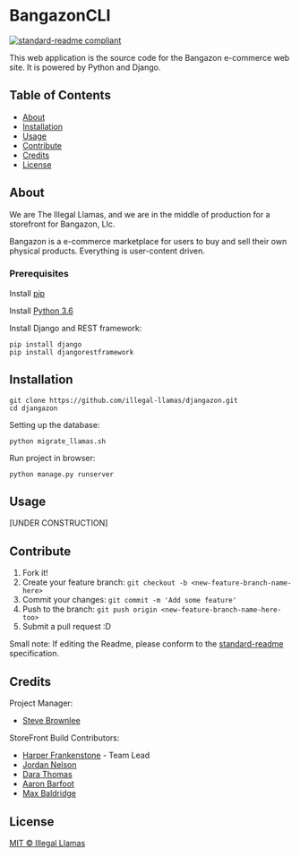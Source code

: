 # BangazonCLI
[![standard-readme compliant](https://img.shields.io/badge/readme%20style-standard-brightgreen.svg?style=flat-square)](https://github.com/RichardLitt/standard-readme)

This web application is the source code for the Bangazon e-commerce web site. It is powered by Python and Django.

## Table of Contents

- [About](#about)
- [Installation](#installation)
- [Usage](#usage)   
- [Contribute](#contribute)
- [Credits](#credits)
- [License](#license)

## About
We are The Illegal Llamas, and we are in the middle of production for a storefront for Bangazon, Llc.

Bangazon is a e-commerce marketplace for users to buy and sell their own physical products. Everything is user-content driven.

### Prerequisites
Install [pip](https://packaging.python.org/installing/)

Install [Python 3.6](https://www.python.org/downloads/)

Install Django and REST framework:
```
pip install django
pip install djangorestframework
```

## Installation
```
git clone https://github.com/illegal-llamas/djangazon.git
cd djangazon
```
Setting up the database:

```
python migrate_llamas.sh
```
Run project in browser:

```
python manage.py runserver
```



## Usage
[UNDER CONSTRUCTION]


## Contribute
1. Fork it!
2. Create your feature branch:
```git checkout -b <new-feature-branch-name-here>```
3. Commit your changes:
```git commit -m 'Add some feature'```
4. Push to the branch:
```git push origin <new-feature-branch-name-here-too>```
5. Submit a pull request :D

Small note: If editing the Readme, please conform to the [standard-readme](https://github.com/RichardLitt/standard-readme) specification.

## Credits
Project Manager:
  - [Steve Brownlee](https://github.com/stevebrownlee)

StoreFront Build Contributors:
  * [Harper Frankenstone](https://github.com/hfrankst) - Team Lead
  * [Jordan Nelson](https://github.com/jnelsontn)
  * [Dara Thomas](https://github.com/sarawithad)
  * [Aaron Barfoot](https://github.com/barfootaaron)
  * [Max Baldridge](https://github.com/MaxwellCoriell)

## License
[MIT © Illegal Llamas](./LICENSE)
